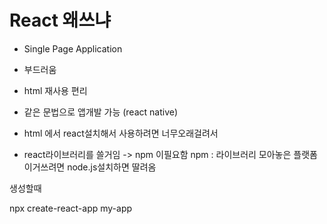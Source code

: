 # React 왜쓰냐

- Single Page Application
- 부드러움
- html 재사용 편리
- 같은 문법으로 앱개발 가능 (react native)


- html 에서 react설치해서 사용하려면 너무오래걸려서
- react라이브러리를 쓸거임
-> npm 이필요함 
npm : 라이브러리 모아놓은 플랫폼
이거쓰려면 node.js설치하면 딸려옴

생성할때 

npx create-react-app my-app